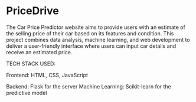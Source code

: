 # PriceDrive
The Car Price Predictor website aims to provide users with an estimate of the selling price of their car based on its features and condition. This project combines data analysis, machine learning, and web development to deliver a user-friendly interface where users can input car details and receive an estimated price.

TECH STACK USED: 

Frontend:
HTML, CSS, JavaScript

Backend:
Flask for the server
Machine Learning: Scikit-learn for the predictive model
